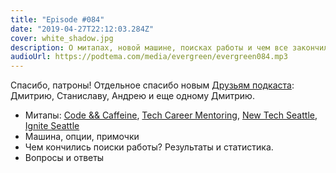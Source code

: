 ```yaml
---
title: "Episode #084"
date: "2019-04-27T22:12:03.284Z"
cover: white_shadow.jpg
description: О митапах, новой машине, поисках работы и чем все закончилось.
audioUrl: https://podtema.com/media/evergreen/evergreen084.mp3
---
```


Спасибо, патроны! Отдельное спасибо новым [Друзьям подкаста](https://www.patreon.com/join/podtema/checkout?rid=3112523): Дмитрию, Станиславу, Андрею и еще одному Дмитрию.

- Митапы: [Code && Caffeine](https://www.meetup.com/Bothell-Web-Developers-Meetup), [Tech Career Mentoring](https://www.meetup.com/Seattle-Tech-Mentors), [New Tech Seattle](https://www.meetup.com/NewTechSeattle), [Ignite Seattle](https://igniteseattle.com/)
- Машина, опции, примочки
- Чем кончились поиски работы? Результаты и статистика.
- Вопросы и ответы